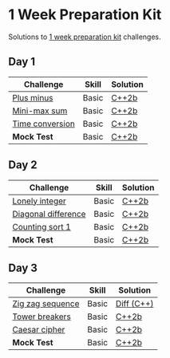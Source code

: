 # 1 Week Preparation Kit

Solutions to [1 week preparation kit](https://www.hackerrank.com/interview/preparation-kits/one-week-preparation-kit) challenges.

## Day 1

| Challenge | Skill | Solution |
|-----------|-------|----------|
| [Plus minus](https://www.hackerrank.com/challenges/one-week-preparation-kit-plus-minus) | Basic | [C++2b](./day-1/plus-minus.cpp) |
| [Mini-max sum](https://www.hackerrank.com/challenges/one-week-preparation-kit-mini-max-sum) | Basic | [C++2b](./day-1/mini-max-sum.cpp) |
| [Time conversion](https://www.hackerrank.com/challenges/one-week-preparation-kit-time-conversion) | Basic | [C++2b](./day-1/time-conversion.cpp) |
| **Mock Test** | Basic | [C++2b](./day-1/find-median.cpp) |

## Day 2

| Challenge | Skill | Solution |
|-----------|-------|----------|
| [Lonely integer](https://www.hackerrank.com/challenges/one-week-preparation-kit-lonely-integer) | Basic | [C++2b](./day-2/lonely-integer.cpp) |
| [Diagonal difference](https://www.hackerrank.com/challenges/one-week-preparation-kit-diagonal-difference) | Basic | [C++2b](./day-2/diagonal-difference.cpp) |
| [Counting sort 1](https://www.hackerrank.com/challenges/one-week-preparation-kit-countingsort1) | Basic | [C++2b](./day-2/counting-sort-1.cpp) |
| **Mock Test** | Basic | [C++2b](./day-2/flipping-matrix.cpp) |

## Day 3

| Challenge | Skill | Solution |
|-----------|-------|----------|
| [Zig zag sequence](https://www.hackerrank.com/challenges/one-week-preparation-kit-zig-zag-sequence) | Basic | [Diff (C++)](./day-3/zig-zag-sequence.diff) |
| [Tower breakers](https://www.hackerrank.com/challenges/one-week-preparation-kit-tower-breakers-1) | Basic | [C++2b](./day-3/tower-breakers.cpp) |
| [Caesar cipher](https://www.hackerrank.com/challenges/one-week-preparation-kit-caesar-cipher-1) | Basic | [C++2b](./day-3/caesar-cipher.cpp) |
| **Mock Test** | Basic | [C++2b](./day-3/palindrome-index.cpp) |
